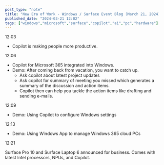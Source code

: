 ```yaml
---
post_type: "note" 
title: "New Era of Work - Windows / Surface Event Blog (March 21, 2024)"
published_date: "2024-03-21 12:02"
tags: ["windows","microsoft","surface","copilot","ai","pc","hardware"]
---
```


12:03

- Copilot is making people more productive.  

12:06

- Copilot for Microsoft 365 integrated into Windows.
- Demo: After coming back from vacation, you want to catch up.
    - Ask copilot about latest project updates
    - Ask copilot for summary of meeting you missed which generates a summary of the discussion and action items.
    - Copilot then can help you tackle the action items like drafting and sending e-mails.

12:09

- Demo: Using Copilot to configure Windows settings

12:13

- Demo: Using Windows App to manage Windows 365 cloud PCs

12:21

Surface Pro 10 and Surface Laptop 6 announced for business. Comes with latest Intel processors, NPUs, and Copilot. 